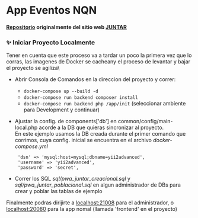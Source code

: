 # App Eventos NQN

#### [Repositorio](https://github.com/DamianCabrio/JUNTAR) originalmente del sitio web [JUNTAR](https://juntar.fi.uncoma.edu.ar/)

### ✨ Iniciar Proyecto Localmente
Tener en cuenta que este proceso va a tardar un poco la primera vez que lo corras, las imagenes de Docker se cacheany el proceso de levantar y bajar el proyecto se agiliza\

- Abrir Consola de Comandos en la direccion del proyecto y correr:
    - `docker-compose up --build -d`
    + `docker-compose run backend composer install`
    * `docker-compose run backend php /app/init` (seleccionar ambiente para Development y continuar)

 - Ajustar la config. de components['db'] en common/config/main-local.php acorde a la DB que quieras sincronizar al proyecto.\
En este ejemplo usamos la DB creada durante el primer comando que corrimos, cuya config. inicial se encuentra en el archivo *docker-compose.yml*
   ```
    'dsn' => 'mysql:host=mysql;dbname=yii2advanced',
    'username' => 'yii2advanced',
    'password' => 'secret',
    ```
 - Correr los SQL *sql/pwa_juntar_creacional.sql* y *sql/pwa_juntar_poblacional.sql* en algun administrador de DBs para crear y poblar las tablas de ejemplo

Finalmente podras dirijirte a [localhost:21008](http://localhost:21008/) para el administrador, o [localhost:20080](http://localhost:20008/) para la app nomal (llamada 'frontend' en el proyecto)
